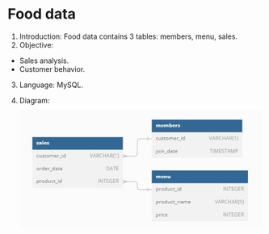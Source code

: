 # Food data

1. Introduction: Food data contains 3 tables: members, menu, sales.
2. Objective:

- Sales analysis.
- Customer behavior.

3. Language: MySQL.

4. Diagram:
![alt text](https://github.com/giangpham1410/SQL/blob/main/Food%20-%20Sales%20and%20Customer%20Behavior%20Analysis/food-diagram.jpg)
